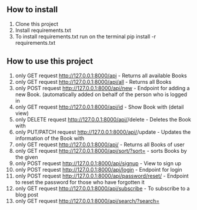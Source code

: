 ## How to install
1. Clone this project
2. Install requirements.txt
3. To install requirements.txt run on the terminal pip install -r requirements.txt

## How to use this project
1. only GET request http://127.0.0.1:8000/api - Returns all available Books
2. only GET request http://127.0.0.1:8000/api/all - Returns all Books
3. only POST request http://127.0.0.1:8000/api/new - Endpoint for adding a new Book. (automatically added on behalf of the person who is logged in
4. only GET request http://127.0.0.1:8000/api/id - Show Book with <id> (detail view)
5. only DELETE request http://127.0.0.1:8000/api/<id>/delete - Deletes the Book with <id>
6. only PUT/PATCH request http://127.0.0.1:8000/api/<id>/update - Updates the information of the Book with <id>
7. only GET request http://127.0.0.1:8000/api/<username> - Returns all Books of user <username>
8. only GET request http://127.0.0.1:8000/api/sort/?sort=<field> - sorts Books by the given <filed>
9. only POST request http://127.0.0.1:8000/api/signup - View to sign up
10. only POST request http://127.0.0.1:8000/api/login - Endpoint for login
11. only POST request http://127.0.0.1:8000/api/password/reset/ - Endpoint to reset the password for those who have forgotten it
12. only GET request http://127.0.0.1:8000/api/subscribe - To subscribe to a blog post
13. only GET request http://127.0.0.1:8000/api/search/?search=<title> - search Books by the given title
14. only GET request http://127.0.0.1:8000/api/schema/swagger - Show schemes
